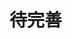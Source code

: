 # 待完善

<!--
## 初衷

[tinypng](https://tinypng.com/) 网页版，其实是挺方便的。但是他有上传图片数量的限制，比如每天只能上传 20 张，如果超过这个数量，就会断断续续的出现 `Too many files uploaded at once` 错误 。所以才决定使用 Node 来开发一个绕过数量限制的 npm 包。

## 使用方法

安装：

```bash
npm i super-tinypng -g # or yarn global add super-tinypng
```

然后，在命令行进入到你想要压缩图片的目录，执行：

```bash
super-tinypng
```

## 说明

- tinypng 默认是会对用户上传数量有限制的，使用了 `X-Forwarded-For` 头绕过该限制
- 为了简化，不可以递归遍历文件夹
- 为了简化，不支持配置，只能压缩当前目录下的图片，并且会在当前目录下创建一个 output 目录，把压缩成功的图片放到里面

## 免责声明

该仓库仅用于学习，如有商业用途，请购买官方的 pro 版：https://tinify.com/checkout/web-pro

This Repo is only for study.

 -->
